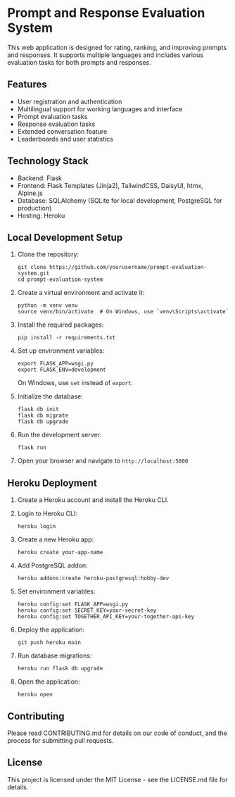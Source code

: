 # Prompt and Response Evaluation System

This web application is designed for rating, ranking, and improving prompts and responses. It supports multiple languages and includes various evaluation tasks for both prompts and responses.

## Features

- User registration and authentication
- Multilingual support for working languages and interface
- Prompt evaluation tasks
- Response evaluation tasks
- Extended conversation feature
- Leaderboards and user statistics

## Technology Stack

- Backend: Flask
- Frontend: Flask Templates (Jinja2), TailwindCSS, DaisyUI, htmx, Alpine.js
- Database: SQLAlchemy (SQLite for local development, PostgreSQL for production)
- Hosting: Heroku

## Local Development Setup

1. Clone the repository:
   ```
   git clone https://github.com/yourusername/prompt-evaluation-system.git
   cd prompt-evaluation-system
   ```

2. Create a virtual environment and activate it:
   ```
   python -m venv venv
   source venv/bin/activate  # On Windows, use `venv\Scripts\activate`
   ```

3. Install the required packages:
   ```
   pip install -r requirements.txt
   ```

4. Set up environment variables:
   ```
   export FLASK_APP=wsgi.py
   export FLASK_ENV=development
   ```
   On Windows, use `set` instead of `export`.

5. Initialize the database:
   ```
   flask db init
   flask db migrate
   flask db upgrade
   ```

6. Run the development server:
   ```
   flask run
   ```

7. Open your browser and navigate to `http://localhost:5000`

## Heroku Deployment

1. Create a Heroku account and install the Heroku CLI.

2. Login to Heroku CLI:
   ```
   heroku login
   ```

3. Create a new Heroku app:
   ```
   heroku create your-app-name
   ```

4. Add PostgreSQL addon:
   ```
   heroku addons:create heroku-postgresql:hobby-dev
   ```

5. Set environment variables:
   ```
   heroku config:set FLASK_APP=wsgi.py
   heroku config:set SECRET_KEY=your-secret-key
   heroku config:set TOGETHER_API_KEY=your-together-api-key
   ```

6. Deploy the application:
   ```
   git push heroku main
   ```

7. Run database migrations:
   ```
   heroku run flask db upgrade
   ```

8. Open the application:
   ```
   heroku open
   ```

## Contributing

Please read CONTRIBUTING.md for details on our code of conduct, and the process for submitting pull requests.

## License

This project is licensed under the MIT License - see the LICENSE.md file for details.